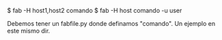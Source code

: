 $ fab -H host1,host2 comando
$ fab -H host comando -u user

Debemos tener un fabfile.py donde definamos "comando". Un ejemplo en este mismo dir.
